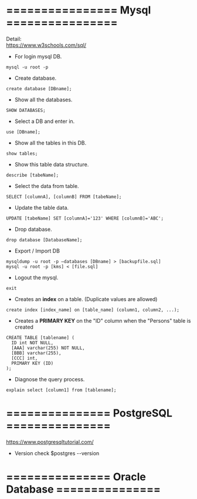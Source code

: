 # ================  Mysql  ================
Detail:  
https://www.w3schools.com/sql/

- For login mysql DB.
```
mysql -u root -p
```

- Create database.
```
create database [DBname];
```

- Show all the databases.
```
SHOW DATABASES;
```

- Select a DB and enter in.
```
use [DBname];
```

- Show all the tables in this DB.
```
show tables;
```

- Show this table data structure.
```
describe [tabeName];
```

- Select the data from table.
```
SELECT [columnA], [columnB] FROM [tabeName];
```

- Update the table data.
```
UPDATE [tabeName] SET [columnA]='123' WHERE [columnB]='ABC';
```

- Drop database.
```
drop database [DatabaseName];
```

- Export / Import DB
```
mysqldump -u root -p –databases [DBname] > [backupfile.sql]
mysql -u root -p [kms] < [file.sql]
```

- Logout the mysql.
```
exit
```

- Creates an **index** on a table. (Duplicate values are allowed)
```
create index [index_name] on [table_name] (column1, column2, ...);
```

- Creates a **PRIMARY KEY** on the "ID" column when the "Persons" table is created
```
CREATE TABLE [tablename] (
  ID int NOT NULL,
  [AAA] varchar(255) NOT NULL,
  [BBB] varchar(255),
  [CCC] int,
  PRIMARY KEY (ID)
);
```

- Diagnose the query process.
```
explain select [column1] from [tablename];
```

# ===============   PostgreSQL   ===============
https://www.postgresqltutorial.com/

- Version check
$postgres --version


# ===============   Oracle Database   ===============

